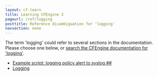 ```yaml
---
layout: cf-learn
title: Learning CFEngine 3
pageurl: /ref/logging
posttitle: Reference disambiguation for 'logging'
navsection: none
---
```


The term 'logging' could refer to several sections in the documentation. Please choose one below, or
[search the CFEngine documentation for 'logging'](http://docs.cfengine.com/latest/search.html?q=logging).

- [Example script: logging policy alert to syslog \#\#](http://docs.cfengine.com/latest/enterprise-cfengine-guide-alerts-custom-actions.html#example-script-logging-policy-alert-to-syslog-##)
- [Logging](http://docs.cfengine.com/latest/examples-example-snippets-system-information.html#logging)
